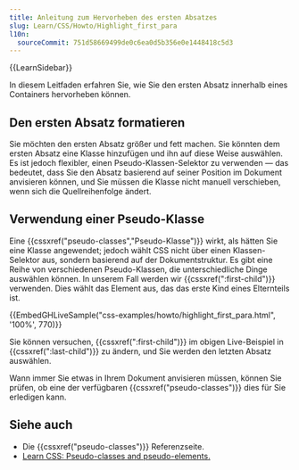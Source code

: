 ```yaml
---
title: Anleitung zum Hervorheben des ersten Absatzes
slug: Learn/CSS/Howto/Highlight_first_para
l10n:
  sourceCommit: 751d58669499de0c6ea0d5b356e0e1448418c5d3
---
```


{{LearnSidebar}}

In diesem Leitfaden erfahren Sie, wie Sie den ersten Absatz innerhalb eines Containers hervorheben können.

## Den ersten Absatz formatieren

Sie möchten den ersten Absatz größer und fett machen. Sie könnten dem ersten Absatz eine Klasse hinzufügen und ihn auf diese Weise auswählen. Es ist jedoch flexibler, einen Pseudo-Klassen-Selektor zu verwenden — das bedeutet, dass Sie den Absatz basierend auf seiner Position im Dokument anvisieren können, und Sie müssen die Klasse nicht manuell verschieben, wenn sich die Quellreihenfolge ändert.

## Verwendung einer Pseudo-Klasse

Eine {{cssxref("pseudo-classes","Pseudo-Klasse")}} wirkt, als hätten Sie eine Klasse angewendet; jedoch wählt CSS nicht über einen Klassen-Selektor aus, sondern basierend auf der Dokumentstruktur. Es gibt eine Reihe von verschiedenen Pseudo-Klassen, die unterschiedliche Dinge auswählen können. In unserem Fall werden wir {{cssxref(":first-child")}} verwenden. Dies wählt das Element aus, das das erste Kind eines Elternteils ist.

{{EmbedGHLiveSample("css-examples/howto/highlight_first_para.html", '100%', 770)}}

Sie können versuchen, {{cssxref(":first-child")}} im obigen Live-Beispiel in {{cssxref(":last-child")}} zu ändern, und Sie werden den letzten Absatz auswählen.

Wann immer Sie etwas in Ihrem Dokument anvisieren müssen, können Sie prüfen, ob eine der verfügbaren {{cssxref("pseudo-classes")}} dies für Sie erledigen kann.

## Siehe auch

- Die {{cssxref("pseudo-classes")}} Referenzseite.
- [Learn CSS: Pseudo-classes and pseudo-elements.](/de/docs/Learn/CSS/Building_blocks/Selectors/Pseudo-classes_and_pseudo-elements)
